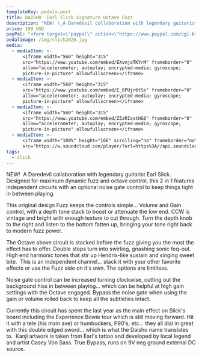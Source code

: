 ```yaml
---
templateKey: pedals-post
title: DAISHO  Earl Slick Signature Octave Fuzz
description: "NEW! \_A Daredevil collaboration with legendary guitarist Earl Slick. Designed for maximum dynamic fuzz and octave control, this 2 in 1 features independent circuits with an optional noise gate control to keep things tight in between playing."
price: 199 USD
payPal: "<form target=\"paypal\" action=\"https://www.paypal.com/cgi-bin/webscr\" method=\"post\">\n<input type=\"hidden\" name=\"cmd\" value=\"_s-xclick\">\n<input type=\"hidden\" name=\"hosted_button_id\" value=\"MH338XPCP4XHL\">\n<table>\n<tr><td><input type=\"hidden\" name=\"on0\" value=\"Daisho\">Daisho</td></tr><tr><td><select name=\"os0\">\n\t<option value=\"Add to Cart\">Add to Cart $199.00 USD</option>\n</select> </td></tr>\n</table>\n<input type=\"hidden\" name=\"currency_code\" value=\"USD\">\n<input type=\"image\" src=\"https://www.paypalobjects.com/en_US/i/btn/btn_cart_LG.gif\" border=\"0\" name=\"submit\" alt=\"PayPal - The safer, easier way to pay online!\">\n<img alt=\"\" border=\"0\" src=\"https://www.paypalobjects.com/en_US/i/scr/pixel.gif\" width=\"1\" height=\"1\">\n</form>\n\n"
pedalimage: /img/slick2020.jpg
media:
  - mediaItem: >-
      <iframe width="560" height="315"
      src="https://www.youtube.com/embed/EXvmjoTKYrM" frameborder="0"
      allow="accelerometer; autoplay; encrypted-media; gyroscope;
      picture-in-picture" allowfullscreen></iframe>
  - mediaItem: >-
      <iframe width="560" height="315"
      src="https://www.youtube.com/embed/E_8PUjr6tSs" frameborder="0"
      allow="accelerometer; autoplay; encrypted-media; gyroscope;
      picture-in-picture" allowfullscreen></iframe>
  - mediaItem: >-
      <iframe width="560" height="315"
      src="https://www.youtube.com/embed/Z5zRIxatHG8" frameborder="0"
      allow="accelerometer; autoplay; encrypted-media; gyroscope;
      picture-in-picture" allowfullscreen></iframe>
  - mediaItem: >-
      <iframe width="100%" height="166" scrolling="no" frameborder="no"
      src="https://w.soundcloud.com/player/?url=https%3A//api.soundcloud.com/tracks/454227867&amp;color=ff5500"></iframe>
tags:
  - slick
---
```

NEW!  A Daredevil collaboration with legendary guitarist Earl Slick. Designed for maximum dynamic fuzz and octave control, this 2 in 1 features independent circuits with an optional noise gate control to keep things tight in between playing.

This original design Fuzz keeps the controls simple... Volume and Gain control, with a depth tone stack to boost or attenuate the low end. CCW is vintage and bright with enough texture to cut through. Turn the depth knob to the right and listen to the bottom fatten up, bringing your tone right back to modern fuzz power.

The Octave above circuit is stacked before the fuzz giving you the most the effect has to offer. Double stops turn into swirling, gnashing sonic feq-out. High end harmonic tones that stir up Hendrix-like sustain and singing sweet bite.  This is an independent channel... stack it with your other favorite effects or use the Fuzz side on it's own. The options are limitless.

Noise gate control can be increased turning clockwise, cutting out the background hiss in between playing... which can be helpful at high gain settings with the Octave engaged. Bypass the noise gate when using the gain or volume rolled back to keep all the subtleties intact.

Currently this circuit has spent the last year as the main effect on Slick's board including the Experience Bowie tour which is still moving forward. Hit it with a tele (his main axe) or humbuckers, P90's, etc..  they all dial in great with this double edged sword... which is what the Daisho name translates to.  Kanji artwork is taken from Earl's tattoo and developed by local legend and artist Casey Von Sass. True Bypass, runs on 9V neg ground external DC source.

